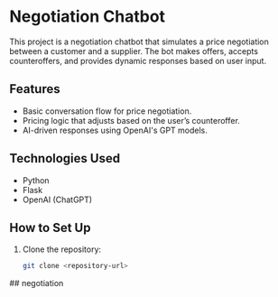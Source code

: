 # Negotiation Chatbot

This project is a negotiation chatbot that simulates a price negotiation between a customer and a supplier. The bot makes offers, accepts counteroffers, and provides dynamic responses based on user input.

## Features

- Basic conversation flow for price negotiation.
- Pricing logic that adjusts based on the user’s counteroffer.
- AI-driven responses using OpenAI's GPT models.

## Technologies Used

- Python
- Flask
- OpenAI (ChatGPT)

## How to Set Up

1. Clone the repository:
   ```bash
   git clone <repository-url>
##   n e g o t i a t i o n  
 